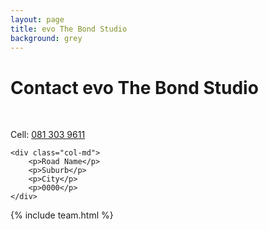 ```yaml
---
layout: page
title: evo The Bond Studio
background: grey
---
```

<div class="col-lg-12 text-center">
	<h1 class="section-heading text-uppercase">Contact evo The Bond Studio</h1>
</div>

<br>

<div class="container contact-us">
  <div class="row">

  <div class="col-md">
		<!-- <p>Tel: <a href="tel:+27210232228"> 079 485 5355</a></p> -->
		<p>Cell: <a href="tel:+27813039611">081 303 9611</a></p>
		<!-- <p>E-mail: <a href="mailto:name.surnamexxx@evogroup.co.za?subject=Mail from evo Website">name.surnamexxx@evogroup.co.za</a></p> -->
    </div>

    <div class="col-md">
		<p>Road Name</p>
		<p>Suburb</p>
		<p>City</p>
		<p>0000</p>
    </div>
    
  </div>
</div>

{% include team.html %}

<br>


